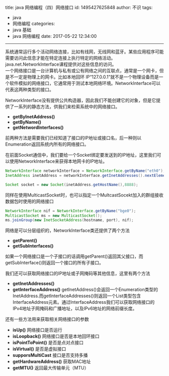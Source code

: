 title: java 网络编程（四）网络接口
id: 1495427625848
author: 不识
tags:
  - java
  - 网络编程
categories:
  - java 基础
  - java 网络编程
date: 2017-05-22 12:34:00
---
系统通常运行多个活动网络连接，比如有线网，无线网和蓝牙。某些应用程序可能需要访问此信息才能在特定连接上执行特定的网络活动。 java.net.NetworkInterface课程提供对这些信息的访问。   
一个网络接口是一台计算机与私有或公有网络之间的互联点，通常是一个网卡，但是不一定是物理上的网卡。比如本地回环 IP“127.0.0.1”就不是一个物理设备而是一个软件模拟的网络接口，它通常用于测试本地网络环境。NetworkInterface可以代表这两种类型的接口。
<!-- more -->
NetworkInterface没有提供公共构造器，因此我们不能创建它的对象，但是它提供了一系列的静态方法，供我们来检索系统中的网络接口。
- **getByInetAddress()**
- **getByName()**
- **getNetwordInterfaces()**

前两种方法是需要我们已经知道了接口的IP地址或接口名，后一种则以Enumeration返回系统内所有的网络接口。

在前面Socket通信中，我们要给一个Socket绑定要发送到的IP地址，这里我们可以使用NetworkInterface来获得本地网卡的IP地址。

```java
NetworkInterface networkInterface = NetworkInterface.getByName("eth0");
InetAddress inetAddress = networkInterface.getInetAddresses().nextElement();

Socket socket = new Socket(inetAddress.getHostName(),8888);
```

同样在使用MulticastSocket时，也可以指定一个MultcastSocekt加入的群组接收数据包时使用的网络接口
```java
NetworkInterface nif = NetworkInterface.getByName("bge0");
MulticastSocket ms = new MulticastSocket();
ms.joinGroup(new InetSocketAddress(hostname, port), nif);
```

网络是可以分层组织的，NetworkInterface类还提供了两个方法
- **getParent()**
- **getSubInterfaces()**

如果一个网络接口是一个子接口的话调用getParent()返回其父接口，而getSubInterface()则返回一个接口的所有子接口。

我们还可以获取网络接口的IP地址或子网掩码等其他信息，这里有两个方法
- **getInetAddresses()**
- **getInterfaceAddress()**
getInetAddress()会返回一个Enumeration类型的InetAddress.而getInterfaceAddresses()则返回一个List类型包含InterfaceAddress元素。通过InterfaceAddress我们可以获取网络接口的IPv4地址子网掩码和广播地址，以及IPv6地址的网络前缀长度。


还有一些方法用来获取相关网络接口的参数

- **isUp()** 网络接口是否运行
- **isLoopback()** 网络接口是否是本地回环接口
- **isPointToPoint()** 是否是点对点接口
- **isVirtual()** 是否是虚拟接口
- **supporsMultiCast** 接口是否支持多播
- **getHardwareAddress()** 获取MAC地址
- **getMTU()** 返回最大传输单元（MTU）